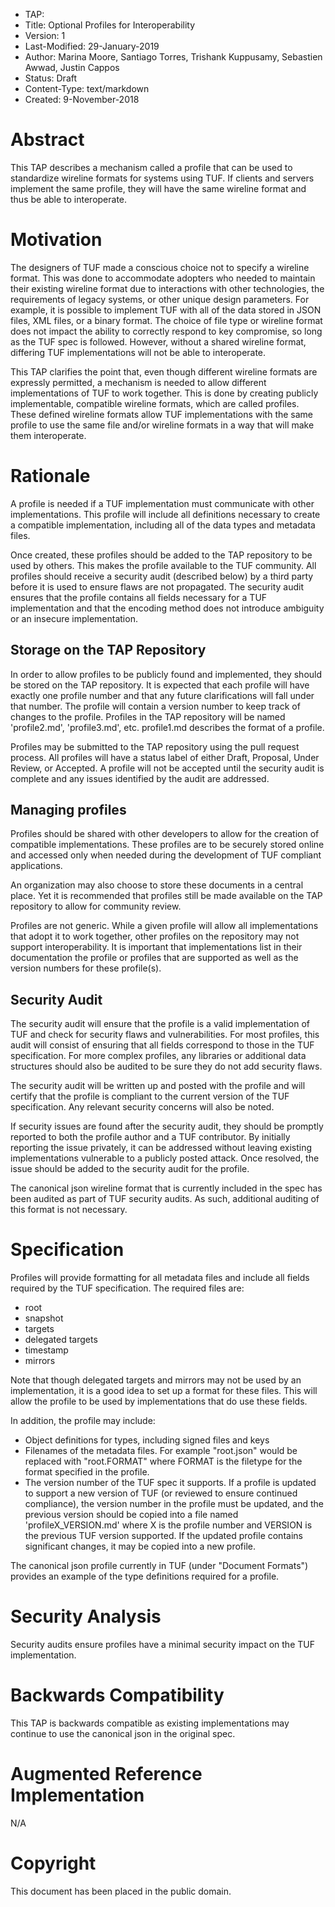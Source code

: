 * TAP: 
* Title: Optional Profiles for Interoperability
* Version: 1
* Last-Modified: 29-January-2019
* Author: Marina Moore, Santiago Torres, Trishank Kuppusamy, Sebastien Awwad, Justin Cappos
* Status: Draft
* Content-Type: text/markdown
* Created: 9-November-2018

# Abstract

This TAP describes a mechanism called a profile that can be used to  standardize wireline formats for systems using TUF. If clients and servers implement the same  profile, they will have the same wireline format and thus be able to interoperate.

# Motivation

The designers of TUF made a conscious choice not to specify a wireline format. This was done to accommodate adopters who needed to maintain their existing wireline format due to interactions with other technologies, the requirements of legacy systems, or other unique design parameters. For example, it is possible to implement TUF with all of the data stored in JSON files, XML files, or a binary format.  The choice of file type or wireline format does not impact the ability to correctly respond to key compromise, so long as the TUF spec is followed.  However, without a shared wireline format, differing TUF implementations will not be able to interoperate.

This TAP clarifies the point that, even though different wireline formats are expressly permitted, a mechanism is needed to allow different implementations of TUF to work together. This is done by creating publicly implementable, compatible wireline formats, which are called profiles. These defined wireline formats allow TUF implementations with the same profile to use the same file and/or wireline formats in a way that will make them interoperate.

# Rationale

A profile is needed if a TUF implementation must communicate with other implementations.  This profile will include all definitions necessary to create a compatible implementation, including all of the data types and metadata files.

Once created, these profiles should be added to the TAP repository to be used by others. This makes the profile available to the TUF community. All profiles should receive a security audit (described below) by a third party before it is used to ensure flaws are not propagated. The security audit ensures that the profile contains all fields necessary for a TUF implementation and that the encoding method does not introduce ambiguity or an insecure implementation.

## Storage on the TAP Repository

In order to allow profiles to be publicly found and implemented, they should be stored on the TAP repository. It is expected that each profile will have exactly one profile number and that any future clarifications will fall under that number. The profile will contain a version number to keep track of changes to the profile. Profiles in the TAP repository will be named 'profile2.md', 'profile3.md', etc. profile1.md describes the format of a profile.

Profiles may be submitted to the TAP repository using the pull request process. All profiles will have a status label of either Draft, Proposal, Under Review, or Accepted. A profile will not be accepted until the security audit is complete and any issues identified by the audit are addressed.

## Managing profiles

Profiles should be shared with other developers to allow for the creation of compatible implementations. These profiles are to be securely stored online and accessed only when needed during the development of TUF compliant applications.

An organization may also choose to store these documents in a central place. Yet it is recommended that profiles still be made available on the TAP repository to allow for community review.

Profiles are not generic. While a given profile will allow all implementations that adopt it to work together, other profiles on the repository may not support interoperability. It is important that implementations list in their documentation the profile or profiles that are supported as well as the version numbers for these profile(s).

## Security Audit

The security audit will ensure that the profile is a valid implementation of TUF and check for security flaws and vulnerabilities. For most profiles, this audit will consist of ensuring that all fields correspond to those in the TUF specification. For more complex profiles, any libraries or additional data structures should also be audited to be sure they do not add security flaws.

The security audit will be written up and posted with the profile and will certify that the profile is compliant to the current version of the TUF specification. Any relevant security concerns will also be noted.

If security issues are found after the security audit, they should be promptly reported to both the profile author and a TUF contributor. By initially reporting the issue privately, it can be addressed without leaving existing implementations vulnerable to a publicly posted attack. Once resolved, the issue should be added to the security audit for the profile.

The canonical json wireline format that is currently included in the spec has been audited as part of TUF security audits. As such, additional auditing of this format is not necessary.

# Specification

Profiles will provide formatting for all metadata files and include all fields required by the TUF specification. The required files are:
* root
* snapshot
* targets
* delegated targets
* timestamp
* mirrors

Note that though delegated targets and mirrors may not be used by an implementation, it is a good idea to set up a format for these files. This will allow the profile to be used by implementations that do use these fields.

In addition, the profile may include:
* Object definitions for types, including signed files and keys
* Filenames of the metadata files. For example "root.json" would be replaced with "root.FORMAT" where FORMAT is the filetype for the format specified in the profile.
* The version number of the TUF spec it supports. If a profile is updated to support a new version of TUF (or reviewed to ensure continued compliance), the version number in the profile must be updated, and the previous version should be copied into a file named 'profileX_VERSION.md' where X is the profile number and VERSION is the previous TUF version supported. If the updated profile contains significant changes, it may be copied into a new profile.

The canonical json profile currently in TUF (under "Document Formats") provides an example of the type definitions required for a profile.

# Security Analysis

Security audits ensure profiles have a minimal security impact on the TUF implementation.

# Backwards Compatibility

This TAP is backwards compatible as existing implementations may continue to use the canonical json in the original spec.

# Augmented Reference Implementation

N/A

# Copyright

This document has been placed in the public domain.
